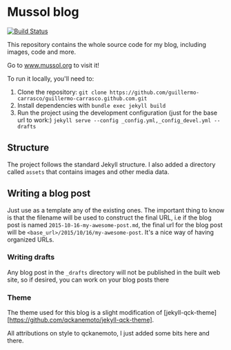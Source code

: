 # Mussol blog

[![Build Status](https://travis-ci.org/guillermo-carrasco/guillermo-carrasco.github.com.svg?branch=master)](https://travis-ci.org/guillermo-carrasco/guillermo-carrasco.github.com)

This repository contains the whole source code for my blog, including images,
code and more.

Go to www.mussol.org to visit it!

To run it locally, you'll need to:

1. Clone the repository: `git clone https://github.com/guillermo-carrasco/guillermo-carrasco.github.com.git`
2. Install dependencies with `bundle exec jekyll build`
3. Run the project using the development configuration (just for the base url to work:)
`jekyll serve --config _config.yml,_config_devel.yml --drafts`

## Structure
The project follows the standard Jekyll structure. I also added a directory called
`assets` that contains images and other media data.

## Writing a blog post
Just use as a template any of the existing ones. The important thing to know is
that the filename will be used to construct the final URL, i.e if the blog post is
named `2015-10-16-my-awesome-post.md`, the final url for the blog post will be
`<base_url>/2015/10/16/my-awesome-post`. It's a nice way of having organized URLs.

### Writing drafts
Any blog post in the `_drafts` directory will not be published in the built web site,
so if desired, you can work on your blog posts there

### Theme
The theme used for this blog is a slight modification of [jekyll-qck-theme][https://github.com/qckanemoto/jekyll-qck-theme].

All attributions on style to qckanemoto, I just added some bits here and there. 
